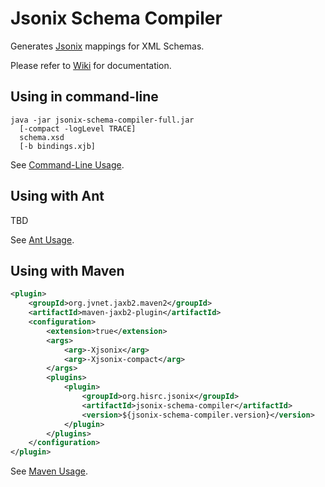 # Jsonix Schema Compiler #

Generates [Jsonix](https://github.com/highsource/jsonix) mappings for XML Schemas.

Please refer to [Wiki](https://github.com/highsource/jsonix-schema-compiler/wiki) for documentation.

## Using in command-line

```
java -jar jsonix-schema-compiler-full.jar
  [-compact -logLevel TRACE]
  schema.xsd
  [-b bindings.xjb]
```

See [Command-Line Usage](https://github.com/highsource/jsonix-schema-compiler/wiki/Command-Line-Usage).

## Using with Ant

TBD

See [Ant Usage](https://github.com/highsource/jsonix-schema-compiler/wiki/Ant-Usage).

## Using with Maven

```xml
<plugin>
	<groupId>org.jvnet.jaxb2.maven2</groupId>
	<artifactId>maven-jaxb2-plugin</artifactId>
	<configuration>
		<extension>true</extension>
		<args>
			<arg>-Xjsonix</arg>
			<arg>-Xjsonix-compact</arg>
		</args>
		<plugins>
			<plugin>
				<groupId>org.hisrc.jsonix</groupId>
				<artifactId>jsonix-schema-compiler</artifactId>
				<version>${jsonix-schema-compiler.version}</version>
			</plugin>
		</plugins>
	</configuration>
</plugin>
```

See [Maven Usage](https://github.com/highsource/jsonix-schema-compiler/wiki/Maven-Usage).